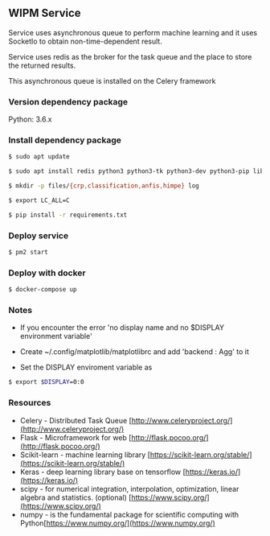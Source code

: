 ## WIPM Service

Service uses asynchronous queue to perform machine learning and it uses SocketIo to obtain non-time-dependent result. 

Service uses redis as the broker for the task queue and the place to store the returned results. 

This asynchronous queue is installed on the Celery framework

### Version dependency package

Python: 3.6.x

### Install dependency package

```bash
$ sudo apt update

$ sudo apt install redis python3 python3-tk python3-dev python3-pip libmysqlclient-dev 

$ mkdir -p files/{crp,classification,anfis,himpe} log

$ export LC_ALL=C

$ pip install -r requirements.txt

```

### Deploy service

```bash
$ pm2 start
```

### Deploy with docker

```bash
$ docker-compose up
```

### Notes

* If you encounter the error 'no display name and no $DISPLAY environment variable'

- Create ~/.config/matplotlib/matplotlibrc and add 'backend : Agg' to it

- Set the DISPLAY enviroment variable as 

```bash
$ export $DISPLAY=0:0
```

### Resources

* Celery - Distributed Task Queue [http://www.celeryproject.org/](http://www.celeryproject.org/)
* Flask - Microframework for web [http://flask.pocoo.org/](http://flask.pocoo.org/)
* Scikit-learn - machine learning library [https://scikit-learn.org/stable/](https://scikit-learn.org/stable/)
* Keras - deep learning library base on tensorflow [https://keras.io/](https://keras.io/)
* scipy - for numerical integration, interpolation, optimization, linear algebra and statistics. (optional) [https://www.scipy.org/](https://www.scipy.org/)
* numpy - is the fundamental package for scientific computing with Python[https://www.numpy.org/](https://www.numpy.org/)
